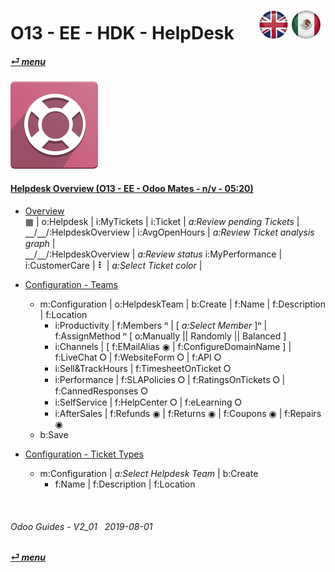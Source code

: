 # O13 - EE - HDK - HelpDesk &nbsp;&nbsp;&nbsp;&nbsp; [![en-uk](/doc/img/en-uk_flag_button_small.png)](/en-uk/o13/ee/hdk/en-uk-o13-ee-hdk-helpdesk-guides.md) [ ![es-mx](/doc/img/es-mx_flag_button_small.png)](/es-mx/o13/ee/hdk/es-mx-o13-ee-hdk-helpdesk-guides.md)
#### [_&#x23CE; menu_](/en-uk/o13/ee/en-uk-o13-ee-guides-menu.md)  
### ![hdk](/doc/img/helpdesk.png)

#### [Helpdesk Overview (O13 - EE - Odoo Mates - n/v - 05:20)](https://youtube.com/embed/tZNaNtva3js?autoplay=1&start=0&end=0&rel=0&nocount)  

- [Overview](https://youtube.com/embed/tZNaNtva3js?autoplay=1&start=0&end=35&rel=0)  
  &#x25A6; | o:Helpdesk | i:MyTickets | i:Ticket | _a:Review pending Tickets_ |  
  &#x23BD;/&#x23BD;/:HelpdeskOverview | i:AvgOpenHours | _a:Review Ticket analysis graph_ |  
  &#x23BD;/&#x23BD;/:HelpdeskOverview | _a:Review status_ i:MyPerformance |  
  i:CustomerCare | **&#x2807;** | _a:Select Ticket color_ |  

- [Configuration - Teams](https://youtube.com/embed/tZNaNtva3js?autoplay=1&start=35&end=105&rel=0)
  - m:Configuration | o:HelpdeskTeam | b:Create | f:Name | f:Description | f:Location  
    - i:Productivity | f:Members &#x207F; | [ _a:Select Member_ ]&#x207F; | f:AssignMethod &#x207F; \[ o:Manually \|\| Randomly \|\| Balanced ]  
    - i:Channels | \[ f:EMailAlias &#x25C9; | f:ConfigureDomainName ] | f:LiveChat &#x2B58; | f:WebsiteForm &#x2B58; | f:API &#x2B58;  
    - i:Sell&TrackHours | f:TimesheetOnTicket &#x2B58;  
    - i:Performance | f:SLAPolicies &#x2B58; | f:RatingsOnTickets &#x2B58; | f:CannedResponses &#x2B58;  
    - i:SelfService | f:HelpCenter &#x2B58; | f:eLearning &#x2B58;  
    - i:AfterSales | f:Refunds &#x25C9; | f:Returns &#x25C9; | f:Coupons &#x25C9; | f:Repairs &#x25C9;  
  - b:Save  

- [Configuration - Ticket Types](https://youtube.com/embed/tZNaNtva3js?autoplay=1&start=35&end=105&rel=0)
  - m:Configuration | _a:Select Helpdesk Team_ | b:Create
    - f:Name | f:Description | f:Location


<br>

###### Odoo Guides - V2_01 &nbsp; 2019-08-01  
**[_&#x23CE; menu_](/en-uk/o13/ee/en-uk-o13-ee-guides-menu.md)**  
